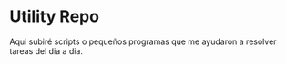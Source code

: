 # Utility Repo
Aqui subiré scripts o pequeños programas que me ayudaron a resolver tareas del dia a dia.
